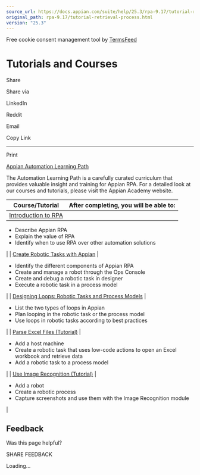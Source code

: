 ```yaml
---
source_url: https://docs.appian.com/suite/help/25.3/rpa-9.17/tutorial-retrieval-process.html
original_path: rpa-9.17/tutorial-retrieval-process.html
version: "25.3"
---
```


Free cookie consent management tool by [TermsFeed](https://www.termsfeed.com/)

# Tutorials and Courses

Share

Share via

LinkedIn

Reddit

Email

Copy Link

* * *

Print

[Appian Automation Learning Path](https://academy.appian.com/#/curricula/1304cdcd-7b76-4fa1-8a46-cc8dee7770c2)

The Automation Learning Path is a carefully curated curriculum that provides valuable insight and training for Appian RPA. For a detailed look at our courses and tutorials, please visit the Appian Academy website.

| Course/Tutorial | After completing, you will be able to: |
| --- | --- |
| [Introduction to RPA](https://academy.appian.com/#/online-courses/2f2d8fe1-ecc9-4bac-bb74-d5b4e8212681) |
-   Describe Appian RPA
-   Explain the value of RPA
-   Identify when to use RPA over other automation solutions

 |
| [Create Robotic Tasks with Appian](https://academy.appian.com/#/online-courses/a11e15e0-bea2-4218-9ace-9bd2903a1299) |

-   Identify the different components of Appian RPA
-   Create and manage a robot through the Ops Console
-   Create and debug a robotic task in designer
-   Execute a robotic task in a process model

 |
| [Designing Loops: Robotic Tasks and Process Models](https://academy.appian.com/#/online-courses/0ce03668-b0c8-4f2e-9da9-015dff9ee1f8) |

-   List the two types of loops in Appian
-   Plan looping in the robotic task or the process model
-   Use loops in robotic tasks according to best practices

 |
| [Parse Excel Files (Tutorial)](https://academy.appian.com/#/online-courses/57b938d8-8880-4d2c-bf8e-aa5c3e9cb1fd) |

-   Add a host machine
-   Create a robotic task that uses low-code actions to open an Excel workbook and retrieve data
-   Add a robotic task to a process model

 |
| [Use Image Recognition (Tutorial)](https://academy.appian.com/#/online-courses/b70cd381-d017-4509-9ad3-f34492b38a7e) |

-   Add a robot
-   Create a robotic process
-   Capture screenshots and use them with the Image Recognition module

 |

## Feedback

Was this page helpful?

SHARE FEEDBACK

Loading...
